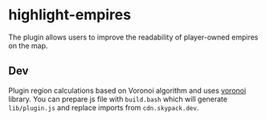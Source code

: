 # highlight-empires

The plugin allows users to improve the readability of player-owned empires on the map.

## Dev

Plugin region calculations based on Voronoi algorithm and uses [voronoi](https://www.npmjs.com/package/voronoi) library. You can prepare js file with `build.bash` which will generate `lib/plugin.js` and replace imports from `cdn.skypack.dev`.
